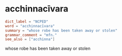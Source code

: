 # acchinnacīvara

``` toml
dict_label = "NCPED"
word = "acchinnacīvara"
summary = "whose robe has been taken away or stolen"
grammar_comment = "mfn."
see_also = ["acchinna"]
```

whose robe has been taken away or stolen

